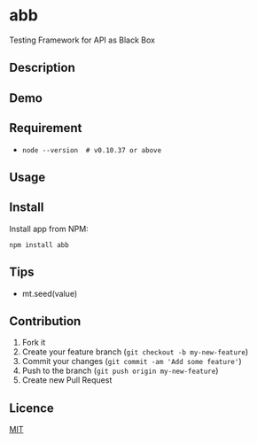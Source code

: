 abb
===

Testing Framework for API as Black Box

## Description

## Demo

## Requirement
* `node --version  # v0.10.37 or above`

## Usage

## Install
Install app from NPM:

```shell
npm install abb
```

## Tips
* mt.seed(value)

## Contribution

1. Fork it
2. Create your feature branch (`git checkout -b my-new-feature`)
3. Commit your changes (`git commit -am 'Add some feature'`)
4. Push to the branch (`git push origin my-new-feature`)
5. Create new Pull Request

## Licence

[MIT](https://github.com/tcnksm/tool/blob/master/LICENCE)

